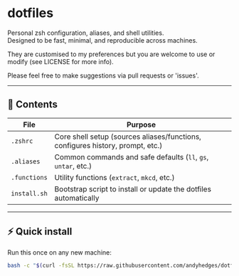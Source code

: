 # dotfiles

Personal zsh configuration, aliases, and shell utilities.  
Designed to be fast, minimal, and reproducible across machines.

They are customised to my preferences but you are welcome to use or modify (see LICENSE for more info).

Please feel free to make suggestions via pull requests or 'issues'.

---

## 🧩 Contents

| File | Purpose |
|------|----------|
| `.zshrc` | Core shell setup (sources aliases/functions, configures history, prompt, etc.) |
| `.aliases` | Common commands and safe defaults (`ll`, `gs`, `untar`, etc.) |
| `.functions` | Utility functions (`extract`, `mkcd`, etc.) |
| `install.sh` | Bootstrap script to install or update the dotfiles automatically |

---

## ⚡️ Quick install

Run this once on any new machine:

```bash
bash -c "$(curl -fsSL https://raw.githubusercontent.com/andyhedges/dotfiles/main/install.sh)"
